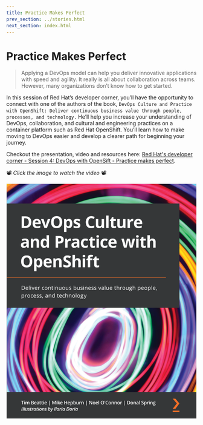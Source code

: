 ```yaml
---
title: Practice Makes Perfect
prev_section: ../stories.html
next_section: index.html
---
```


Practice Makes Perfect
======================

> Applying a DevOps model can help you deliver innovative applications with speed and agility. It really is all about collaboration across teams. However, many organizations don’t know how to get started.
 
In this session of Red Hat’s developer corner, you’ll have the opportunity to connect with one of the authors of the book, `DevOps Culture and Practice with OpenShift: Deliver continuous business value through people, processes, and technology.` He’ll help you increase your understanding of DevOps, collaboration, and cultural and engineering practices on a container platform such as Red Hat OpenShift. You’ll learn how to make moving to DevOps easier and develop a clearer path for beginning your journey.

Checkout the presentation, video and resources here: [Red Hat's developer corner - Session 4: DevOps with OpenSift - Practice makes perfect](https://tracks.redhat.com/l/cy_21_q3_na_cn_devel).

📽️ _Click the image to watch the video_ 📽️

[![../images/dvo-cover.png](../images/dvo-cover.png)](https://youtu.be/tacoj9Pu3_Y)
